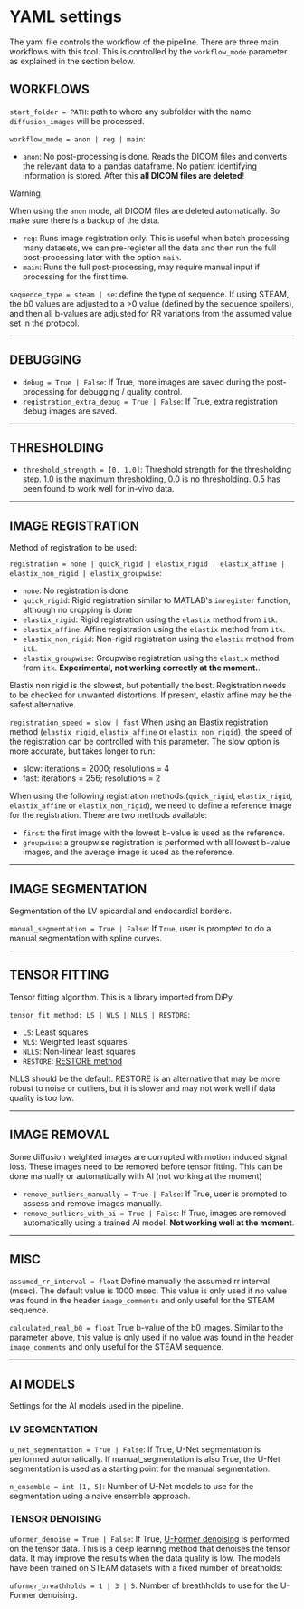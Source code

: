 # YAML settings

The yaml file controls the workflow of the pipeline.
There are three main workflows with this tool. This is controlled by the `workflow_mode` parameter as explained in the section below.

## WORKFLOWS

`start_folder = PATH`: path to where any subfolder with the name `diffusion_images` will be processed.

`workflow_mode = anon | reg | main`:

- `anon`: No post-processing is done. Reads the DICOM files and converts the relevant data to a pandas dataframe. No patient identifying information is stored. After this **all DICOM files are deleted**!

>[!WARNING]
> When using the `anon` mode, all DICOM files are deleted automatically. So make sure there is a backup of the data.

- `reg`: Runs image registration only. This is useful when batch processing many datasets, we can pre-register all the data and then run the full post-processing later with the option `main`.
- `main`: Runs the full post-processing, may require manual input if processing for the first time.

`sequence_type = steam | se`: define the type of sequence. If using STEAM, the b0 values are adjusted to a >0 value (defined by the sequence spoilers), and then all b-values are adjusted for RR variations from the assumed value set in the protocol.

---

## DEBUGGING

- `debug = True | False`: If True, more images are saved during the post-processing for debugging / quality control.
- `registration_extra_debug = True | False`: If True, extra registration debug images are saved.

---

## THRESHOLDING

- `threshold_strength = [0, 1.0]`: Threshold strength for the thresholding step. 1.0 is the maximum thresholding, 0.0 is no thresholding. 0.5 has been found to work well for in-vivo data.

---

## IMAGE REGISTRATION

Method of registration to be used:

`registration = none | quick_rigid | elastix_rigid | elastix_affine | elastix_non_rigid | elastix_groupwise`:

- `none`: No registration is done
- `quick_rigid`: Rigid registration similar to MATLAB's `imregister` function, although no cropping is done
- `elastix_rigid`: Rigid registration using the `elastix` method from `itk`.
- `elastix_affine`: Affine registration using the `elastix` method from `itk`.
- `elastix_non_rigid`: Non-rigid registration using the `elastix` method from `itk`.
- `elastix_groupwise`: Groupwise registration using the `elastix` method from `itk`. **Experimental, not working correctly at the moment.**.

Elastix non rigid is the slowest, but potentially the best. Registration needs to be checked for unwanted distortions. 
If present, elastix affine may be the safest alternative.

`registration_speed = slow | fast`
When using an Elastix registration method (`elastix_rigid`, `elastix_affine` or `elastix_non_rigid`), 
the speed of the registration can be controlled with this parameter. 
The slow option is more accurate, but takes longer to run:
- slow: iterations = 2000; resolutions = 4
- fast: iterations = 256; resolutions = 2

When using the following registration methods:(`quick_rigid`, `elastix_rigid`, `elastix_affine` or `elastix_non_rigid`),
we need to define a reference image for the registration. There are two methods available:
- `first`: the first image with the lowest b-value is used as the reference.
- `groupwise`: a groupwise registration is performed with all lowest b-value images, 
and the average image is used as the reference.

---

## IMAGE SEGMENTATION
Segmentation of the LV epicardial and endocardial borders.

`manual_segmentation = True | False`: If `True`, user is prompted to do a manual segmentation with spline curves.

---

## TENSOR FITTING
Tensor fitting algorithm. This is a library imported from DiPy.

`tensor_fit_method: LS | WLS | NLLS | RESTORE`:
  - `LS`: Least squares
  - `WLS`: Weighted least squares
  - `NLLS`: Non-linear least squares
  - `RESTORE`: [RESTORE method](https://onlinelibrary.wiley.com/doi/10.1002/mrm.20426)

NLLS should be the default. 
RESTORE is an alternative that may be more robust to noise or outliers, 
but it is slower and may not work well if data quality is too low.

---

## IMAGE REMOVAL

Some diffusion weighted images are corrupted with motion induced signal loss. 
These images need to be removed before tensor fitting. 
This can be done manually or automatically with AI (not working at the moment) 

- `remove_outliers_manually = True | False`: If True, user is prompted to assess and remove images manually.
- `remove_outliers_with_ai = True | False`: If True, images are removed automatically using a trained AI model. **Not working well at the moment**.

---

## MISC

`assumed_rr_interval = float` Define manually the assumed rr interval (msec). The default value is 1000 msec.
This value is only used if no value was found in the header `image_comments` and only useful for the STEAM sequence.

`calculated_real_b0 = float` True b-value of the b0 images. Similar to the parameter above, 
this value is only used if no value was found in the header `image_comments` and only useful for the STEAM sequence.

---

## AI MODELS

Settings for the AI models used in the pipeline.

### LV SEGMENTATION

`u_net_segmentation = True | False`: If True, U-Net segmentation is performed automatically. 
If manual_segmentation is also True, the U-Net segmentation is used as a starting point for the manual segmentation.

`n_ensemble = int [1, 5]`: Number of U-Net models to use for the segmentation using a naive ensemble approach.

### TENSOR DENOISING

`uformer_denoise = True | False`: If True, [U-Former denoising](https://link.springer.com/chapter/10.1007/978-3-031-12053-4_8) 
is performed on the tensor data. 
This is a deep learning method that denoises the tensor data. 
It may improve the results when the data quality is low. 
The models have been trained on STEAM datasets with a fixed number of breatholds:

`uformer_breathholds = 1 | 3 | 5`: Number of breathholds to use for the U-Former denoising.
